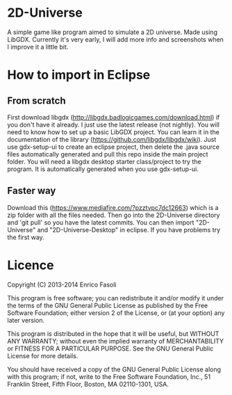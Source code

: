 # 2D-Universe
A simple game like program aimed to simulate a 2D universe. Made using LibGDX. Currently it's very early, I will add more info and screenshots when I improve it a little bit.

# How to import in Eclipse
## From scratch
First download libgdx (http://libgdx.badlogicgames.com/download.html) if you don't have it already. I just use the latest release (not nightly).
You will need to know how to set up a basic LibGDX project. You can learn it in the documentation of the library (https://github.com/libgdx/libgdx/wiki).
Just use gdx-setup-ui to create an eclipse project, then delete the .java source files automatically generated and pull this repo inside the main project folder.
You will need a libgdx desktop starter class/project to try the program. It is automatically generated when you use gdx-setup-ui.
## Faster way
Download this (https://www.mediafire.com/?pzztvpc7dc12663) which is a zip folder with all the files needed. Then go into the 2D-Universe directory and 'git pull' so you have the latest commits. You can then import "2D-Universe" and "2D-Universe-Desktop" in eclipse. If you have problems try the first way.

# Licence
Copyright (C) 2013-2014 Enrico Fasoli

This program is free software; you can redistribute it and/or modify it under the terms of the GNU General Public License as published by the Free Software Foundation; either version 2 of the License, or (at your option) any later version.

This program is distributed in the hope that it will be useful, but WITHOUT ANY WARRANTY; without even the implied warranty of MERCHANTABILITY or FITNESS FOR A PARTICULAR PURPOSE. See the GNU General Public License for more details.

You should have received a copy of the GNU General Public License along with this program; if not, write to the Free Software Foundation, Inc., 51 Franklin Street, Fifth Floor, Boston, MA 02110-1301, USA.
